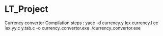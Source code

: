 # LT_Project
Currency converter 
Compilation steps :
       yacc -d currency.y
       lex currency.l
       cc lex.yy.c y.tab.c -o currency_convertor.exe
       ./currency_convertor.exe
